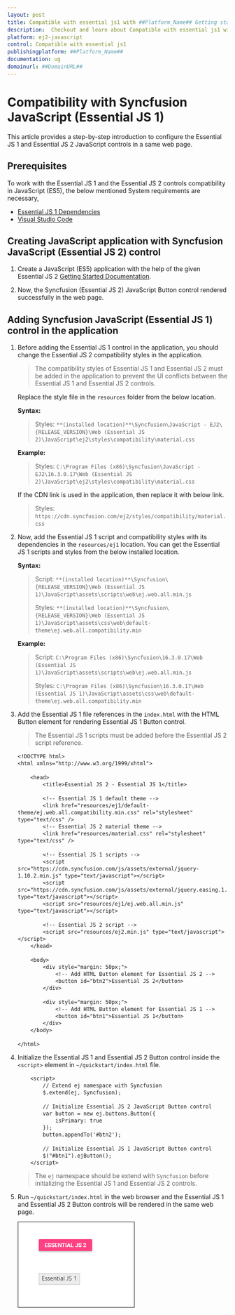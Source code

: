 ```yaml
---
layout: post
title: Compatible with essential js1 with ##Platform_Name## Getting started control | Syncfusion
description:  Checkout and learn about Compatible with essential js1 with ##Platform_Name## Getting started control of Syncfusion Essential JS 2 and more details.
platform: ej2-javascript
control: Compatible with essential js1 
publishingplatform: ##Platform_Name##
documentation: ug
domainurl: ##DomainURL##
---
```


# Compatibility with Syncfusion JavaScript (Essential JS 1)

This article provides a step-by-step introduction to configure the Essential JS 1 and Essential JS 2 JavaScript controls in a same web page.

## Prerequisites

To work with the Essential JS 1 and the Essential JS 2 controls compatibility in JavaScript (ES5), the below mentioned System requirements are necessary,

* [Essential JS 1 Dependencies](https://help.syncfusion.com/js/dependencies)
* [Visual Studio Code](https://code.visualstudio.com/)

## Creating JavaScript application with Syncfusion JavaScript (Essential JS 2) control

1. Create a JavaScript (ES5) application with the help of the given Essential JS 2 [Getting Started Documentation](./quick-start).

2. Now, the Syncfusion (Essential JS 2) JavaScript Button control rendered successfully in the web page.

## Adding Syncfusion JavaScript (Essential JS 1) control in the application

1. Before adding the Essential JS 1 control in the application, you should change the Essential JS 2 compatibility styles in the application.

    > The compatibility styles of Essential JS 1 and Essential JS 2 must be added in the application to prevent the UI conflicts between the Essential JS 1 and Essential JS 2 controls.

    Replace the style file in the `resources` folder from the below location.

    **Syntax:**
    > Styles: `**(installed location)**\Syncfusion\JavaScript - EJ2\{RELEASE_VERSION}\Web (Essential JS 2)\JavaScript\ej2\styles\compatibility\material.css`

    **Example:**
    > Styles: `C:\Program Files (x86)\Syncfusion\JavaScript - EJ2\16.3.0.17\Web (Essential JS 2)\JavaScript\ej2\styles\compatibility\material.css`

    If the CDN link is used in the application, then replace it with below link.

    > Styles: `https://cdn.syncfusion.com/ej2/styles/compatibility/material.css`

2. Now, add the Essential JS 1 script and compatibility styles with its dependencies in the `resources/ej1` location. You can get the Essential JS 1 scripts and styles from the below installed location.

    **Syntax:**
    > Script:
    > `**(installed location)**\Syncfusion\{RELEASE_VERSION}\Web (Essential JS 1)\JavaScript\assets\scripts\web\ej.web.all.min.js`
    >
    > Styles:
    >`**(installed location)**\Syncfusion\{RELEASE_VERSION}\Web (Essential JS 1)\JavaScript\assets\css\web\default-theme\ej.web.all.compatibility.min`

    **Example:**

    > Script:
    > `C:\Program Files (x86)\Syncfusion\16.3.0.17\Web (Essential JS 1)\JavaScript\assets\scripts\web\ej.web.all.min.js`
    >
    > Styles:
    > `C:\Program Files (x86)\Syncfusion\16.3.0.17\Web (Essential JS 1)\JavaScript\assets\css\web\default-theme\ej.web.all.compatibility.min`

3. Add the Essential JS 1 file references in the `index.html` with the HTML Button element for rendering Essential JS 1 Button control.

    > The Essential JS 1 scripts must be added before the Essential JS 2 script reference.

    ```
    <!DOCTYPE html>
    <html xmlns="http://www.w3.org/1999/xhtml">

        <head>
            <title>Essential JS 2 - Essential JS 1</title>

            <!-- Essential JS 1 default theme -->
            <link href="resources/ej1/default-theme/ej.web.all.compatibility.min.css" rel="stylesheet" type="text/css" />
            <!-- Essential JS 2 material theme -->
            <link href="resources/material.css" rel="stylesheet" type="text/css" />

            <!-- Essential JS 1 scripts -->
            <script src="https://cdn.syncfusion.com/js/assets/external/jquery-1.10.2.min.js" type="text/javascript"></script>
            <script src="https://cdn.syncfusion.com/js/assets/external/jquery.easing.1.3.min.js" type="text/javascript"></script>
            <script src="resources/ej1/ej.web.all.min.js" type="text/javascript"></script>

            <!-- Essential JS 2 script -->
            <script src="resources/ej2.min.js" type="text/javascript"></script>
        </head>

        <body>
            <div style="margin: 50px;">
                <!-- Add HTML Button element for Essential JS 2 -->
                <button id="btn2">Essential JS 2</button>
            </div>

            <div style="margin: 50px;">
                <!-- Add HTML Button element for Essential JS 1 -->
                <button id="btn1">Essential JS 1</button>
            </div>
        </body>

    </html>
    ```

4. Initialize the Essential JS 1 and Essential JS 2 Button control inside the `<script>` element in `~/quickstart/index.html` file.

    ```
        <script>
            // Extend ej namespace with Syncfusion
            $.extend(ej, Syncfusion);

            // Initialize Essential JS 2 JavaScript Button control
            var button = new ej.buttons.Button({
                isPrimary: true
            });
            button.appendTo('#btn2');

            // Initialize Essential JS 1 JavaScript Button control
            $("#btn1").ejButton();
        </script>
    ```

    > The `ej` namespace should be extend with `Syncfusion` before initializing the Essential JS 1 and Essential JS 2 controls.

5. Run `~/quickstart/index.html` in the web browser and the Essential JS 1 and Essential JS 2 Button controls will be rendered in the same web page.

    ![#ej1-ej2-button](./images/ej1-ej2-es5.png)
